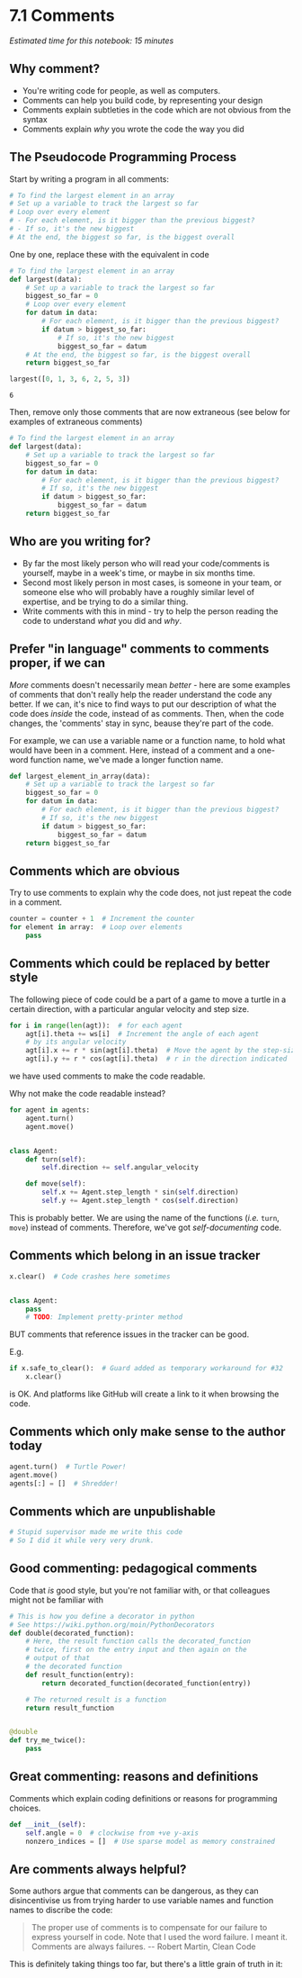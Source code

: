 # 7.1 Comments

*Estimated time for this notebook: 15 minutes*

## Why comment?


* You're writing code for people, as well as computers.
* Comments can help you build code, by representing your design
* Comments explain subtleties in the code which are not obvious from the syntax
* Comments explain *why* you wrote the code the way you did

## The Pseudocode Programming Process

Start by writing a program in all comments:


```python
# To find the largest element in an array
# Set up a variable to track the largest so far
# Loop over every element
# - For each element, is it bigger than the previous biggest?
# - If so, it's the new biggest
# At the end, the biggest so far, is the biggest overall
```

One by one, replace these with the equivalent in code


```python
# To find the largest element in an array
def largest(data):
    # Set up a variable to track the largest so far
    biggest_so_far = 0
    # Loop over every element
    for datum in data:
        # For each element, is it bigger than the previous biggest?
        if datum > biggest_so_far:
            # If so, it's the new biggest
            biggest_so_far = datum
    # At the end, the biggest so far, is the biggest overall
    return biggest_so_far
```


```python
largest([0, 1, 3, 6, 2, 5, 3])
```




    6



Then, remove only those comments that are now extraneous (see below for examples of extraneous comments)


```python
# To find the largest element in an array
def largest(data):
    # Set up a variable to track the largest so far
    biggest_so_far = 0
    for datum in data:
        # For each element, is it bigger than the previous biggest?
        # If so, it's the new biggest
        if datum > biggest_so_far:
            biggest_so_far = datum
    return biggest_so_far
```

## Who are you writing for?

* By far the most likely person who will read your code/comments is yourself, maybe in a week's time, or maybe in six months time.
* Second most likely person in most cases, is someone in your team, or someone else who will probably have a roughly similar level of expertise, and be trying to do a similar thing.
* Write comments with this in mind - try to help the person reading the code to understand _what_ you did and _why_.

## Prefer "in language" comments to comments proper, if we can

_More_ comments doesn't necessarily mean _better_ - here are some examples of comments that don't really help the reader understand the code any better. If we can, it's nice to find ways to put our description of what the code does *inside* the code, instead of as comments. Then, when the code changes, the 'comments' stay in sync, beause they're part of the code.

For example, we can use a variable name or a function name, to hold what would have been in a comment. Here, instead of a comment and a one-word function name, we've made a longer function name.

```python
def largest_element_in_array(data):
    # Set up a variable to track the largest so far
    biggest_so_far = 0
    for datum in data:
        # For each element, is it bigger than the previous biggest?
        # If so, it's the new biggest
        if datum > biggest_so_far:
            biggest_so_far = datum
    return biggest_so_far
```

## Comments which are obvious

Try to use comments to explain why the code does, not just repeat the code in a comment.

```python
counter = counter + 1  # Increment the counter
for element in array:  # Loop over elements
    pass
```

## Comments which could be replaced by better style

The following piece of code could be a part of a game to move a turtle in a certain direction, with a particular angular velocity and step size.

```python
for i in range(len(agt)):  # for each agent
    agt[i].theta += ws[i]  # Increment the angle of each agent
    # by its angular velocity
    agt[i].x += r * sin(agt[i].theta)  # Move the agent by the step-size
    agt[i].y += r * cos(agt[i].theta)  # r in the direction indicated
```

we have used comments to make the code readable.


Why not make the code readable instead?

```python
for agent in agents:
    agent.turn()
    agent.move()


class Agent:
    def turn(self):
        self.direction += self.angular_velocity

    def move(self):
        self.x += Agent.step_length * sin(self.direction)
        self.y += Agent.step_length * cos(self.direction)
```

This is probably better. We are using the name of the functions (_i.e._ `turn`, `move`) instead of comments. Therefore, we've got _self-documenting_ code.


## Comments which belong in an issue tracker

```python
x.clear()  # Code crashes here sometimes


class Agent:
    pass
    # TODO: Implement pretty-printer method
```

BUT comments that reference issues in the tracker can be good.

E.g.

```python
if x.safe_to_clear():  # Guard added as temporary workaround for #32
    x.clear()
```

is OK. And platforms like GitHub will create a link to it when browsing the code.

## Comments which only make sense to the author today

```python
agent.turn()  # Turtle Power!
agent.move()
agents[:] = []  # Shredder!
```

## Comments which are unpublishable

```python
# Stupid supervisor made me write this code
# So I did it while very very drunk.
```

## Good commenting: pedagogical comments


Code that *is* good style, but you're not familiar with, or
that colleagues might not be familiar with


```python
# This is how you define a decorator in python
# See https://wiki.python.org/moin/PythonDecorators
def double(decorated_function):
    # Here, the result function calls the decorated_function
    # twice, first on the entry input and then again on the
    # output of that
    # the decorated function
    def result_function(entry):
        return decorated_function(decorated_function(entry))

    # The returned result is a function
    return result_function


@double
def try_me_twice():
    pass
```

## Great commenting: reasons and definitions


Comments which explain coding definitions or reasons for programming choices.

```python
def __init__(self):
    self.angle = 0  # clockwise from +ve y-axis
    nonzero_indices = []  # Use sparse model as memory constrained
```

## Are comments always helpful?

Some authors argue that comments can be dangerous, as they can disincentivise
us from trying harder to use variable names and function names to discribe the code:

> The proper use of comments is to compensate for our failure to express yourself in code. Note that I used the word failure. I meant it. Comments are always failures.
-- Robert Martin, Clean Code

This is definitely taking things too far, but there's a little grain of truth in it:
